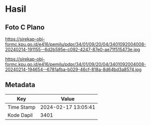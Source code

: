 # Hasil

## Foto C Plano

https://sirekap-obj-formc.kpu.go.id/e416/pemilu/pdpr/34/01/09/20/04/3401092004008-20240214-191155--6d2b595e-c092-4247-87e0-ae71f515473e.jpg

https://sirekap-obj-formc.kpu.go.id/e416/pemilu/pdpr/34/01/09/20/04/3401092004008-20240214-194654--6781afba-b029-46cf-818a-8d64bd3a8574.jpg


## Metadata

| Key        | Value               |
| ---------- | ------------------- |
| Time Stamp | 2024-02-17 13:05:41 |
| Kode Dapil | 3401                |




